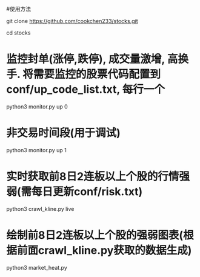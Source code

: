 #使用方法

git clone https://github.com/cookchen233/stocks.git

cd stocks

# 监控封单(涨停,跌停), 成交量激增, 高换手. 将需要监控的股票代码配置到 conf/up_code_list.txt, 每行一个
python3 monitor.py up 0
# 非交易时间段(用于调试)
python3 monitor.py up 1

# 实时获取前8日2连板以上个股的行情强弱(需每日更新conf/risk.txt)
python3 crawl_kline.py live

# 绘制前8日2连板以上个股的强弱图表(根据前面crawl_kline.py获取的数据生成)
python3 market_heat.py




